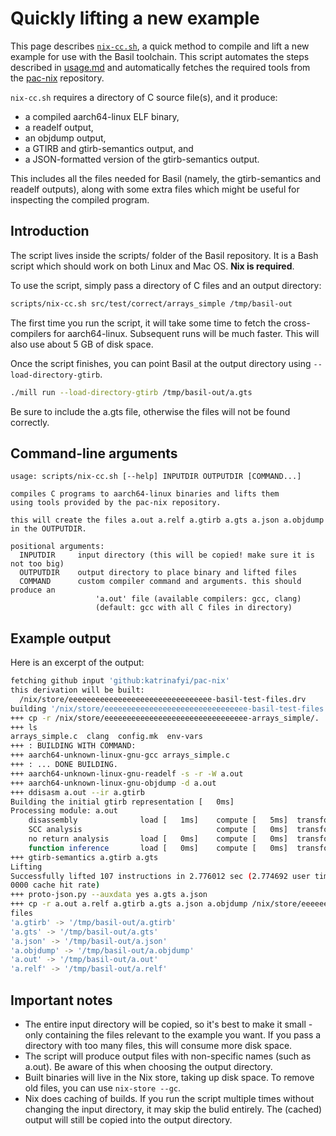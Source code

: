 # Quickly lifting a new example

This page describes [`nix-cc.sh`](https://github.com/UQ-PAC/BASIL/blob/main/scripts/nix-cc.sh),
a quick method to compile and lift a new example for use with the Basil toolchain.
This script automates the steps described in [usage.md](usage.md) and automatically
fetches the required tools from the [pac-nix](https://github.com/katrinafyi/pac-nix/)
repository.

`nix-cc.sh` requires a directory of C source file(s), and it produce:
- a compiled aarch64-linux ELF binary,
- a readelf output,
- an objdump output,
- a GTIRB and gtirb-semantics output, and
- a JSON-formatted version of the gtirb-semantics output.

This includes all the files needed for Basil (namely, the gtirb-semantics and readelf outputs),
along with some extra files which might be useful for inspecting the compiled program.

## Introduction

The script lives inside the scripts/ folder of the Basil repository.
It is a Bash script which should work on both Linux and Mac OS.
**Nix is required**.

To use the script, simply pass a directory of C files and an output directory:
```bash
scripts/nix-cc.sh src/test/correct/arrays_simple /tmp/basil-out
```
The first time you run the script, it will take some time to fetch the cross-compilers
for aarch64-linux. Subsequent runs will be much faster. This will also use about 5 GB of disk space.

Once the script finishes, you can point Basil at the output directory using `--load-directory-gtirb`.
```bash
./mill run --load-directory-gtirb /tmp/basil-out/a.gts
```
Be sure to include the a.gts file, otherwise the files will not be found correctly.

## Command-line arguments

```
usage: scripts/nix-cc.sh [--help] INPUTDIR OUTPUTDIR [COMMAND...]

compiles C programs to aarch64-linux binaries and lifts them
using tools provided by the pac-nix repository.

this will create the files a.out a.relf a.gtirb a.gts a.json a.objdump
in the OUTPUTDIR.

positional arguments:
  INPUTDIR     input directory (this will be copied! make sure it is not too big)
  OUTPUTDIR    output directory to place binary and lifted files
  COMMAND      custom compiler command and arguments. this should produce an
                   'a.out' file (available compilers: gcc, clang)
                   (default: gcc with all C files in directory)
```

## Example output

Here is an excerpt of the output:
```bash
fetching github input 'github:katrinafyi/pac-nix'
this derivation will be built:
  /nix/store/eeeeeeeeeeeeeeeeeeeeeeeeeeeeeeee-basil-test-files.drv
building '/nix/store/eeeeeeeeeeeeeeeeeeeeeeeeeeeeeeee-basil-test-files.drv'...
+++ cp -r /nix/store/eeeeeeeeeeeeeeeeeeeeeeeeeeeeeeee-arrays_simple/. .
+++ ls
arrays_simple.c  clang  config.mk  env-vars
+++ : BUILDING WITH COMMAND:
+++ aarch64-unknown-linux-gnu-gcc arrays_simple.c
+++ : ... DONE BUILDING.
+++ aarch64-unknown-linux-gnu-readelf -s -r -W a.out
+++ aarch64-unknown-linux-gnu-objdump -d a.out
+++ ddisasm a.out --ir a.gtirb
Building the initial gtirb representation [   0ms]
Processing module: a.out
    disassembly              load [   1ms]    compute [   5ms]  transform [   0ms]
    SCC analysis                              compute [   0ms]  transform [   0ms]
    no return analysis       load [   0ms]    compute [   0ms]  transform [   0ms]
    function inference       load [   0ms]    compute [   0ms]  transform [   0ms]
+++ gtirb-semantics a.gtirb a.gts
Lifting
Successfully lifted 107 instructions in 2.776012 sec (2.774692 user time) (0 failure: 0 unique opcodes) (0.00
0000 cache hit rate)
+++ proto-json.py --auxdata yes a.gts a.json
+++ cp -r a.out a.relf a.gtirb a.gts a.json a.objdump /nix/store/eeeeeeeeeeeeeeeeeeeeeeeeeeeeeeee-basil-test-
files
'a.gtirb' -> '/tmp/basil-out/a.gtirb'
'a.gts' -> '/tmp/basil-out/a.gts'
'a.json' -> '/tmp/basil-out/a.json'
'a.objdump' -> '/tmp/basil-out/a.objdump'
'a.out' -> '/tmp/basil-out/a.out'
'a.relf' -> '/tmp/basil-out/a.relf'
```

## Important notes

- The entire input directory will be copied, so it's best to make it small - only containing
  the files relevant to the example you want.
  If you pass a directory with too many files, this will consume more disk space.
- The script will produce output files with non-specific names (such as a.out).
  Be aware of this when choosing the output directory.
- Built binaries will live in the Nix store, taking up disk space. To remove old files,
  you can use `nix-store --gc`.
- Nix does caching of builds. If you run the script multiple times without changing the
  input directory, it may skip the bulid entirely. The (cached) output will still be copied
  into the output directory.

